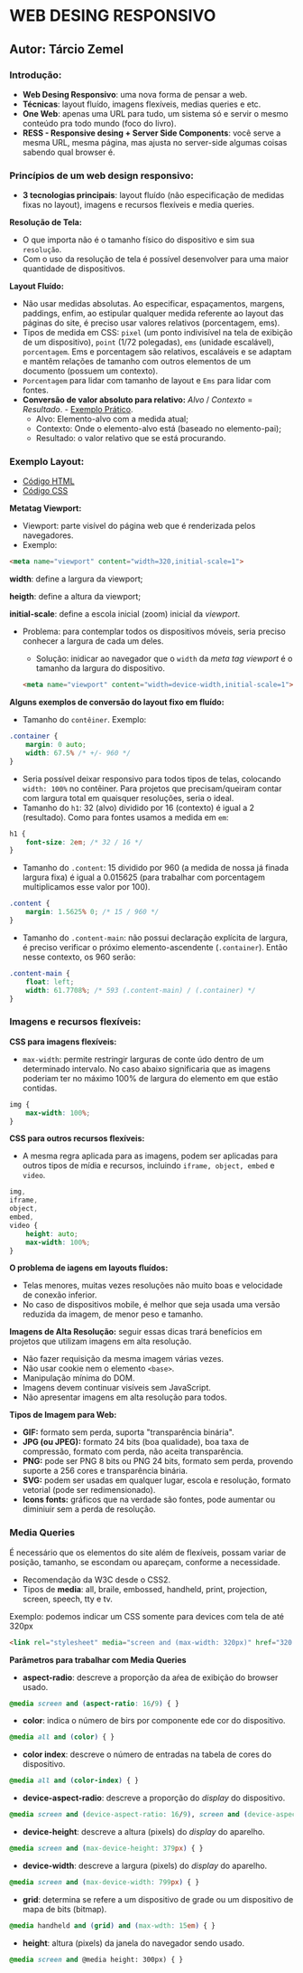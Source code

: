 # WEB DESING RESPONSIVO

## Autor: Tárcio Zemel

### Introdução: 
- **Web Desing Responsivo**: uma nova forma de pensar a web.
- **Técnicas**: layout fluído, imagens flexíveis, medias queries e etc.
- **One Web**: apenas uma URL para tudo, um sistema só e servir o mesmo conteúdo pra todo mundo (foco do livro).
- **RESS - Responsive desing + Server Side Components**: você serve a mesma URL, mesma página, mas ajusta no server-side algumas coisas sabendo qual browser é.


### Princípios de um web design responsivo:
- **3 tecnologias principais**: layout fluído (não especificação de medidas fixas no layout), imagens e recursos flexíveis e media queries.

**Resolução de Tela:**
- O que importa não é o tamanho físico do dispositivo e sim sua `resolução`.
- Com o uso da resolução de tela é possível desenvolver para uma maior quantidade de dispositivos.

**Layout Fluído:**
- Não usar medidas absolutas. Ao especificar, espaçamentos, margens, paddings, enfim, ao estipular qualquer medida referente ao layout das páginas do site, é preciso usar valores relativos (porcentagem, ems).
- Tipos de medida em CSS: `pixel` (um ponto indivisível na tela de exibição de um dispositivo), `point` (1/72 polegadas), `ems` (unidade escalável), `porcentagem`. Ems e porcentagem são relativos, escaláveis e se adaptam e mantêm relações de tamanho com outros elementos de um documento (possuem um contexto).
- `Porcentagem` para lidar com tamanho de layout e `Ems` para lidar com fontes.
- **Conversão de valor absoluto para relativo:** *Alvo* / *Contexto* = *Resultado*. - [Exemplo Prático](#).
    - Alvo: Elemento-alvo com a medida atual;
    - Contexto: Onde o elemento-alvo está (baseado no elemento-pai);
    - Resultado: o valor relativo que se está procurando.
    
### Exemplo Layout:
- [Código HTML](https://gist.github.com/3630605)
- [Código CSS](https://gist.github.com/3630828)
    
**Metatag Viewport:**
- Viewport: parte visível do página web que é renderizada pelos navegadores.
- Exemplo:
```html
<meta name="viewport" content="width=320,initial-scale=1">
```

**width**: define a largura da viewport;
    
**heigth**: define a altura da viewport;
    
**initial-scale**: define a escola inicial (zoom) inicial da *viewport*.

- Problema: para contemplar todos os dispositivos móveis, seria preciso conhecer a largura de cada um deles.

    - Solução: inidicar ao navegador que o `width` da *meta tag viewport* é o tamanho da largura do dispositivo.
    ```html
    <meta name="viewport" content="width=device-width,initial-scale=1">
    ```
    
**Alguns exemplos de conversão do layout fixo em fluído:**
- Tamanho do `contêiner`. Exemplo:
```css
.container {
    margin: 0 auto;
    width: 67.5% /* +/- 960 */
}
```

- Seria possível deixar responsivo para todos tipos de telas, colocando `width: 100%` no contêiner. Para projetos que precisam/queiram contar com largura total em quaisquer resoluções, seria o ideal.
- Tamanho do `h1`: 32 (alvo) dividido por 16 (contexto) é igual a 2 (resultado). Como para fontes usamos a medida em `em`:
```css
h1 {
    font-size: 2em; /* 32 / 16 */
}
```

- Tamanho do `.content`: 15 dividido por 960 (a medida de nossa já finada largura fixa) é igual a 0.015625 (para trabalhar com porcentagem multiplicamos esse valor por 100).
```css
.content {
    margin: 1.5625% 0; /* 15 / 960 */
}
```

- Tamanho do `.content-main`: não possui declaração explícita de largura, é preciso verificar o próximo elemento-ascendente (`.container`). Então nesse contexto, os 960 serão:
```css
.content-main {
    float: left;
    width: 61.7708%; /* 593 (.content-main) / (.container) */
}
```

### Imagens e recursos flexíveis:
**CSS para imagens flexíveis:**
- `max-width`: permite restringir larguras de conte 
údo dentro de um determinado intervalo. No caso abaixo significaria que as imagens poderiam ter no máximo 100% de largura do elemento em que estão contidas.
```css
img {
    max-width: 100%;
}
```

**CSS para outros recursos flexíveis:**
- A mesma regra aplicada para as imagens, podem ser aplicadas para outros tipos de mídia e recursos, incluindo `iframe, object, embed` e `video`.
```css
img, 
iframe, 
object, 
embed, 
video {
    height: auto;
    max-width: 100%;
}
```

**O problema de iagens em layouts fluídos:**
- Telas menores, muitas vezes resoluções não muito boas e velocidade de conexão inferior.
- No caso de dispositivos mobile, é melhor que seja usada uma versão reduzida da imagem, de menor peso e tamanho.


**Imagens de Alta Resolução:** seguir essas dicas trará benefícios em projetos que utilizam imagens em alta resolução.
- Não fazer requisição da mesma imagem várias vezes.
- Não usar cookie nem o elemento `<base>`.
- Manipulação mínima do DOM.
- Imagens devem continuar visíveis sem JavaScript.
- Não apresentar imagens em alta resolução para todos.

**Tipos de Imagem para Web:**
- **GIF:** formato sem perda, suporta "transparência binária".
- **JPG (ou JPEG):** formato 24 bits (boa qualidade), boa taxa de compressão, formato com perda, não aceita transparência.
- **PNG:** pode ser PNG 8 bits ou PNG 24 bits, formato sem perda, provendo suporte a 256 cores e transparência binária.
- **SVG:** podem ser usadas em qualquer lugar, escola e resolução, formato vetorial (pode ser redimensionado).
- **Icons fonts:** gráficos que na verdade são fontes, pode aumentar ou diminiuir sem a perda de resolução.

### Media Queries

É necessário que os elementos do site além de flexíveis, possam variar de posição, tamanho, se escondam ou apareçam, conforme a necessidade.

- Recomendação da W3C desde o CSS2.
- Tipos de **media**: all, braile, embossed, handheld, print, projection, screen, speech, tty e tv.

Exemplo: podemos indicar um CSS somente para devices com tela de até 320px
```html
<link rel="stylesheet" media="screen and (max-width: 320px)" href="320.css">
```
**Parâmetros para trabalhar com Media Queries**

- **aspect-radio**: descreve a proporção da aŕea de exibição do browser usado.
```css
@media screen and (aspect-ratio: 16/9) { }
```
    
- **color**: indica o número de birs por componente ede cor do dispositivo.
```css 
@media all and (color) { }
```

- **color index**: descreve o número de entradas na tabela de cores do dispositivo.
```css
@media all and (color-index) { }
```
    
- **device-aspect-radio**: descreve a proporção do *display* do dispositivo.
```css
@media screen and (device-aspect-ratio: 16/9), screen and (device-aspect-ratio: 16/10) { }
```
    
- **device-height**: descreve a altura (pixels) do *display* do aparelho.
```css
@media screen and (max-device-height: 379px) { }
```
    
- **device-width**: descreve a largura (pixels) do *display* do aparelho.
```css
@media screen and (max-device-width: 799px) { }
```

- **grid**: determina se refere a um dispositivo de grade ou um dispositivo de mapa de bits (bitmap).
```css
@media handheld and (grid) and (max-wdth: 15em) { }
```

- **height**: altura (pixels) da janela do navegador sendo usado.
```css
@media screen and @media height: 300px) { }
```
